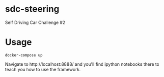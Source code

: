 # sdc-steering
Self Driving Car Challenge #2

# Usage
```
docker-compose up
```

Navigate to http://localhost:8888/ and you'll find ipython notebooks there to teach you how to use the framework.

